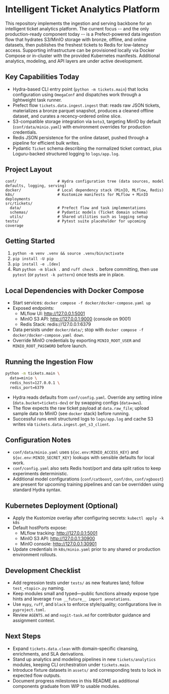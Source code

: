 # Intelligent Ticket Analytics Platform

This repository implements the ingestion and serving backbone for an intelligent ticket analytics platform. The current focus -- and the only production-ready component today -- is a Prefect-powered data ingestion flow that hydrates S3/MinIO storage with bronze, offline, and online datasets, then publishes the freshest tickets to Redis for low-latency access. Supporting infrastructure can be provisioned locally via Docker Compose or in-cluster with the provided Kubernetes manifests. Additional analytics, modeling, and API layers are under active development.

## Key Capabilities Today
- Hydra-based CLI entry point (`python -m tickets.main`) that locks configuration using `OmegaConf` and dispatches work through a lightweight task runner.
- Prefect flow `tickets.data.ingest.ingest` that: reads raw JSON tickets, materializes a bronze parquet snapshot, produces a cleaned offline dataset, and curates a recency-ordered online slice.
- S3-compatible storage integration via `boto3`, targeting MinIO by default (`conf/data/minio.yaml`) with environment overrides for production credentials.
- Redis JSON persistence for the online dataset, pushed through a pipeline for efficient bulk writes.
- Pydantic `Ticket` schema describing the normalized ticket contract, plus Loguru-backed structured logging to `logs/app.log`.

## Project Layout
```
conf/                  # Hydra configuration tree (data sources, model defaults, logging, serving)
docker/                # Local dependency stack (MinIO, MLflow, Redis)
k8s/                   # Kustomize manifests for MLflow + MinIO deployments
src/tickets/
  data/                # Prefect flow and task implementations
  schemas/             # Pydantic models (Ticket domain schema)
  utils/               # Shared utilities such as logging setup
tests/                 # Pytest suite placeholder for upcoming coverage
```

## Getting Started
1. `python -m venv .venv && source .venv/bin/activate`
2. `pip install -U pip`
3. `pip install -e .[dev]`
4. Run `python -m black .` and `ruff check .` before committing, then use `pytest` (or `pytest -k pattern`) once tests are in place.

## Local Dependencies with Docker Compose
- Start services: `docker compose -f docker/docker-compose.yaml up`
- Exposed endpoints:
  - MLflow UI: http://127.0.0.1:5001
  - MinIO S3 API: http://127.0.0.1:9000 (console on 9001)
  - Redis Stack: redis://127.0.0.1:6379
- Data persists under `docker/data/`; stop with `docker compose -f docker/docker-compose.yaml down`.
- Override MinIO credentials by exporting `MINIO_ROOT_USER` and `MINIO_ROOT_PASSWORD` before launch.

## Running the Ingestion Flow
```bash
python -m tickets.main \
  data=minio \
  redis_host=127.0.0.1 \
  redis_port=6379
```
- Hydra reads defaults from `conf/config.yaml`. Override any setting inline (`data.bucket=tickets-dev`) or by swapping configs (`data=aws`).
- The flow expects the raw ticket payload at `data.raw_file`; upload sample data to MinIO (see `docker` stack) before running.
- Successful runs emit structured logs to `logs/app.log` and cache S3 writes via `tickets.data.ingest.get_s3_client`.

## Configuration Notes
- `conf/data/minio.yaml` uses `${oc.env:MINIO_ACCESS_KEY}` and `${oc.env:MINIO_SECRET_KEY}` lookups with sensible defaults for local work.
- `conf/config.yaml` also sets Redis host/port and data split ratios to keep experiments deterministic.
- Additional model configurations (`conf/catboost`, `conf/dnn`, `conf/xgboost`) are present for upcoming training pipelines and can be overridden using standard Hydra syntax.

## Kubernetes Deployment (Optional)
- Apply the Kustomize overlay after configuring secrets: `kubectl apply -k k8s`
- Default hostPorts expose:
  - MLflow tracking: http://127.0.0.1:5001
  - MinIO S3 API: http://127.0.0.1:30900
  - MinIO console: http://127.0.0.1:30901
- Update credentials in `k8s/minio.yaml` prior to any shared or production environment rollouts.

## Development Checklist
- Add regression tests under `tests/` as new features land; follow `test_<topic>.py` naming.
- Keep modules small and typed—public functions already expose type hints and leverage `from __future__ import annotations`.
- Use `mypy`, `ruff`, and `black` to enforce style/quality; configurations live in `pyproject.toml`.
- Review `AGENTS.md` and `nogit-task.md` for contributor guidance and assignment context.

## Next Steps
- Expand `tickets.data.clean` with domain-specific cleansing, enrichments, and SLA derivations.
- Stand up analytics and modeling pipelines in new `tickets/analytics` modules, keeping CLI orchestration under `tickets.main`.
- Introduce fixture datasets in `assets/` and corresponding tests to lock in expected flow outputs.
- Document progress milestones in this README as additional components graduate from WIP to usable modules.